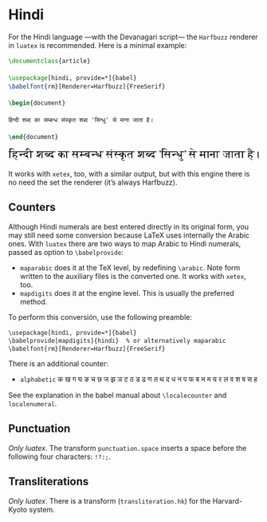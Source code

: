 # Hindi

For the Hindi language —with the Devanagari script— the `Harfbuzz` renderer in `luatex`
is recommended. Here is a minimal example:
```tex
\documentclass{article}

\usepackage[hindi, provide=*]{babel}
\babelfont{rm}[Renderer=Harfbuzz]{FreeSerif}

\begin{document}

हिन्दी शब्द का सम्बन्ध संस्कृत शब्द 'सिन्धु' से माना जाता है।

\end{document}
```
![](../media/hindi-sample-luatex.png)

It works with `xetex`, too, with a similar output, but with this engine
there is no need the set the renderer (it’s always Harfbuzz).

## Counters

Although Hindi numerals are best entered directly in its original
form, you may still need some conversion because LaTeX uses internally
the Arabic ones. With `luatex` there are two ways to map Arabic to
Hindi numerals, passed as option to `\babelprovide`:
* `maparabic` does it at the TeX level, by redefining `\arabic`. Note
  form written to the auxiliary files is the converted one. It works
  with `xetex`, too.
* `mapdigits` does it at the engine level. This is
  usually the preferred method.
  
To perform this conversión, use the following preamble:
```
\usepackage[hindi, provide=*]{babel}
\babelprovide[mapdigits]{hindi}  % or alternatively maparabic
\babelfont{rm}[Renderer=Harfbuzz]{FreeSerif}
```

There is an additional counter:
* `alphabetic` क ख ग घ ङ च छ ज झ ञ ट ठ ड ढ ण त थ द ध न प फ ब भ म य र ल व श ष स ह

See the explanation in the babel manual about `\localecounter` and
`localenumeral`.

## Punctuation

_Only luatex_. The transform `punctuation.space` inserts a space before
the following four characters: `!?:;`.

## Transliterations

_Only luatex_. There is a transform (`transliteration.hk`) for the Harvard-Kyoto
system.

